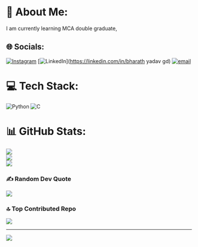 # 💫 About Me:
I am currently learning MCA double graduate,


## 🌐 Socials:
[![Instagram](https://img.shields.io/badge/Instagram-%23E4405F.svg?logo=Instagram&logoColor=white)](https://instagram.com/yadav_bharath) [![LinkedIn](https://img.shields.io/badge/LinkedIn-%230077B5.svg?logo=linkedin&logoColor=white)](https://linkedin.com/in/bharath yadav gd) [![email](https://img.shields.io/badge/Email-D14836?logo=gmail&logoColor=white)](mailto:bharathyadavgd@gmail.com) 

# 💻 Tech Stack:
![Python](https://img.shields.io/badge/python-3670A0?style=flat&logo=python&logoColor=ffdd54) ![C](https://img.shields.io/badge/c-%2300599C.svg?style=flat&logo=c&logoColor=white)
# 📊 GitHub Stats:
![](https://github-readme-stats.vercel.app/api?username=bharathyadavgd2004&theme=radical&hide_border=false&include_all_commits=true&count_private=true)<br/>
![](https://nirzak-streak-stats.vercel.app/?user=bharathyadavgd2004&theme=radical&hide_border=false)<br/>
![](https://github-readme-stats.vercel.app/api/top-langs/?username=bharathyadavgd2004&theme=radical&hide_border=false&include_all_commits=true&count_private=true&layout=compact)

### ✍️ Random Dev Quote
![](https://quotes-github-readme.vercel.app/api?type=horizontal&theme=radical)

### 🔝 Top Contributed Repo
![](https://github-contributor-stats.vercel.app/api?username=bharathyadavgd2004&limit=5&theme=dark&combine_all_yearly_contributions=true)

---
[![](https://visitcount.itsvg.in/api?id=bharathyadavgd2004&icon=2&color=1)](https://visitcount.itsvg.in)


